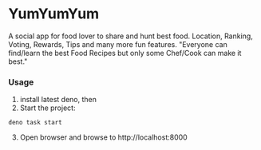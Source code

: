 # YumYumYum

A social app for food lover to share and hunt best food.  Location, Ranking, Voting, Rewards, Tips and many more fun features.
"Everyone can find/learn the best Food Recipes but only some Chef/Cook can make it best."

### Usage

1. install latest deno, then
2. Start the project:

```
deno task start
```

3. Open browser and browse to http://localhost:8000